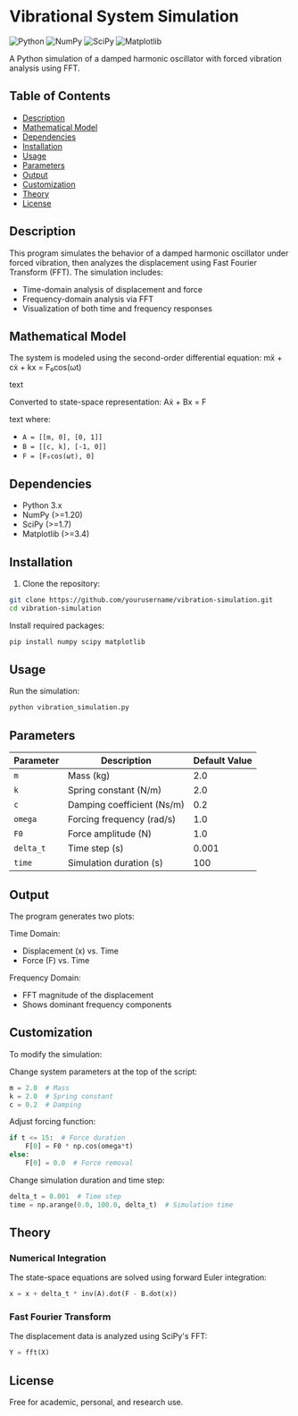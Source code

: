 # Vibrational System Simulation

![Python](https://img.shields.io/badge/Python-3.x-blue)
![NumPy](https://img.shields.io/badge/NumPy-1.20+-orange)
![SciPy](https://img.shields.io/badge/SciPy-1.7+-blue)
![Matplotlib](https://img.shields.io/badge/Matplotlib-3.4+-green)

A Python simulation of a damped harmonic oscillator with forced vibration analysis using FFT.

## Table of Contents
- [Description](#description)
- [Mathematical Model](#mathematical-model)
- [Dependencies](#dependencies)
- [Installation](#installation)
- [Usage](#usage)
- [Parameters](#parameters)
- [Output](#output)
- [Customization](#customization)
- [Theory](#theory)
- [License](#license)

## Description

This program simulates the behavior of a damped harmonic oscillator under forced vibration, then analyzes the displacement using Fast Fourier Transform (FFT). The simulation includes:

- Time-domain analysis of displacement and force
- Frequency-domain analysis via FFT
- Visualization of both time and frequency responses

## Mathematical Model

The system is modeled using the second-order differential equation:
mẍ + cẋ + kx = F₀cos(ωt)

text

Converted to state-space representation:
Aẋ + Bx = F

text
where:
- `A = [[m, 0], [0, 1]]`
- `B = [[c, k], [-1, 0]]`
- `F = [F₀cos(ωt), 0]`

## Dependencies

- Python 3.x
- NumPy (>=1.20)
- SciPy (>=1.7)
- Matplotlib (>=3.4)

## Installation

1. Clone the repository:
```bash
git clone https://github.com/yourusername/vibration-simulation.git
cd vibration-simulation
```
Install required packages:

```bash
pip install numpy scipy matplotlib
```

## Usage
Run the simulation:

```bash
python vibration_simulation.py
```

## Parameters

| Parameter  | Description                  | Default Value |
|------------|------------------------------|----------------|
| `m`        | Mass (kg)                    | 2.0            |
| `k`        | Spring constant (N/m)        | 2.0            |
| `c`        | Damping coefficient (Ns/m)   | 0.2            |
| `omega`    | Forcing frequency (rad/s)    | 1.0            |
| `F0`       | Force amplitude (N)          | 1.0            |
| `delta_t`  | Time step (s)                | 0.001          |
| `time`     | Simulation duration (s)      | 100            |

## Output

The program generates two plots:

Time Domain:

- Displacement (x) vs. Time
- Force (F) vs. Time

Frequency Domain:

- FFT magnitude of the displacement
- Shows dominant frequency components

## Customization

To modify the simulation:

Change system parameters at the top of the script:

```python
m = 2.0  # Mass
k = 2.0  # Spring constant
c = 0.2  # Damping
```

Adjust forcing function:

```python
if t <= 15:  # Force duration
    F[0] = F0 * np.cos(omega*t)
else:
    F[0] = 0.0  # Force removal
```

Change simulation duration and time step:

```python
delta_t = 0.001  # Time step
time = np.arange(0.0, 100.0, delta_t)  # Simulation time
```

## Theory

### Numerical Integration

The state-space equations are solved using forward Euler integration:

```python
x = x + delta_t * inv(A).dot(F - B.dot(x))
```

### Fast Fourier Transform

The displacement data is analyzed using SciPy's FFT:

```python
Y = fft(X)
```

## License

Free for academic, personal, and research use.
